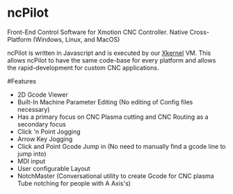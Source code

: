 # ncPilot
Front-End Control Software for Xmotion CNC Controller. Native Cross-Platform (Windows, Linux, and MacOS)

ncPilot is written in Javascript and is executed by our [Xkernel](https://github.com/UnfinishedBusiness/ncPilot) VM. This allows
ncPilot to have the same code-base for every platform and allows the rapid-development for custom CNC applications.

#Features
- 2D Gcode Viewer
- Built-In Machine Parameter Editing (No editing of Config files necessary)
- Has a primary focus on CNC Plasma cutting and CNC Routing as a secondary focus
- Click 'n Point Jogging
- Arrow Key Jogging
- Click and Point Gcode Jump in (No need to manually find a gcode line to jump into)
- MDI input
- User configurable Layout
- NotchMaster (Conversational utility to create Gcode for CNC plasma Tube notching for people with A Axis's)
